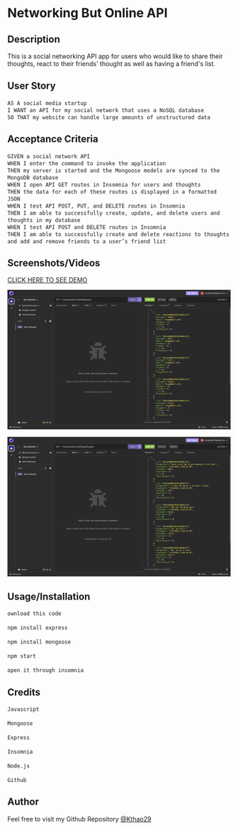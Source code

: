 # Networking But Online API

## Description

This is a social networking API app for users who would like to share their thoughts, react to their friends' thought as well as having a friend's list. 

## User Story

```
AS A social media startup
I WANT an API for my social network that uses a NoSQL database
SO THAT my website can handle large amounts of unstructured data
```

## Acceptance Criteria

```
GIVEN a social network API
WHEN I enter the command to invoke the application
THEN my server is started and the Mongoose models are synced to the MongoDB database
WHEN I open API GET routes in Insomnia for users and thoughts
THEN the data for each of these routes is displayed in a formatted JSON
WHEN I test API POST, PUT, and DELETE routes in Insomnia
THEN I am able to successfully create, update, and delete users and thoughts in my database
WHEN I test API POST and DELETE routes in Insomnia
THEN I am able to successfully create and delete reactions to thoughts and add and remove friends to a user’s friend list
```

## Screenshots/Videos

[CLICK HERE TO SEE DEMO](https://www.awesomescreenshot.com/video/24345783?key=49ce4d22509ba567667c891406d098c0)


![Alt text](images/users.png)

![Alt text](images/thought.png)


## Usage/Installation

```
ownload this code

npm install express

npm install mongoose

npm start

open it through insomnia

```

## Credits

```
Javascript

Mongoose

Express

Insomnia

Node.js

Github

```

## Author

Feel free to visit my Github Repository [@Kthao29](https://github.com/Kthao29)
